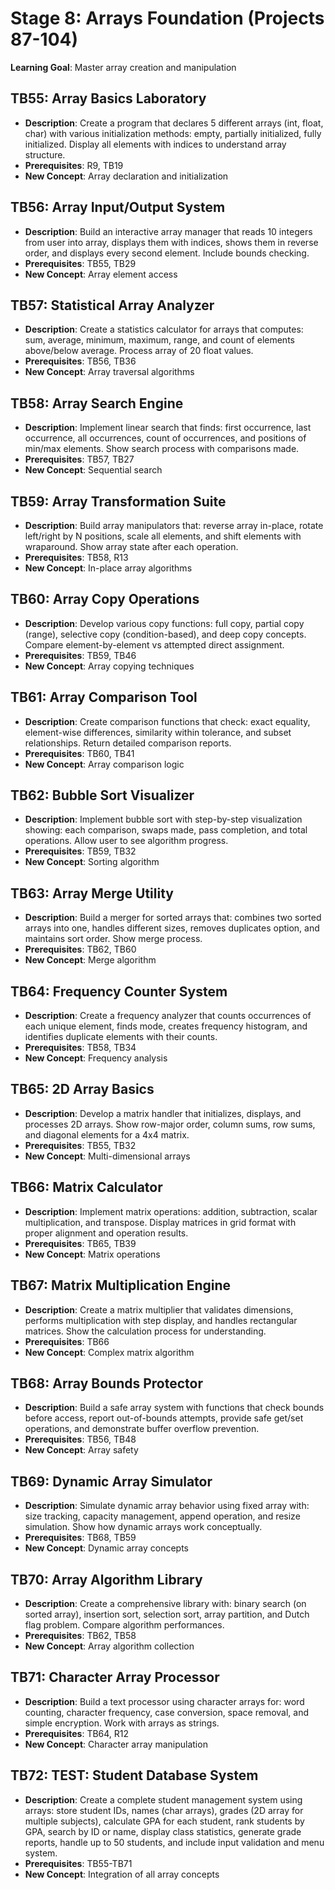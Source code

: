 # Stage 8: Arrays Foundation (Projects 87-104)

**Learning Goal**: Master array creation and manipulation

## TB55: **Array Basics Laboratory**

- **Description**: Create a program that declares 5 different arrays (int, float, char) with various initialization methods: empty, partially initialized, fully initialized. Display all elements with indices to understand array structure.
- **Prerequisites**: R9, TB19
- **New Concept**: Array declaration and initialization

## TB56: **Array Input/Output System**

- **Description**: Build an interactive array manager that reads 10 integers from user into array, displays them with indices, shows them in reverse order, and displays every second element. Include bounds checking.
- **Prerequisites**: TB55, TB29
- **New Concept**: Array element access

## TB57: **Statistical Array Analyzer**

- **Description**: Create a statistics calculator for arrays that computes: sum, average, minimum, maximum, range, and count of elements above/below average. Process array of 20 float values.
- **Prerequisites**: TB56, TB36
- **New Concept**: Array traversal algorithms

## TB58: **Array Search Engine**

- **Description**: Implement linear search that finds: first occurrence, last occurrence, all occurrences, count of occurrences, and positions of min/max elements. Show search process with comparisons made.
- **Prerequisites**: TB57, TB27
- **New Concept**: Sequential search

## TB59: **Array Transformation Suite**

- **Description**: Build array manipulators that: reverse array in-place, rotate left/right by N positions, scale all elements, and shift elements with wraparound. Show array state after each operation.
- **Prerequisites**: TB58, R13
- **New Concept**: In-place array algorithms

## TB60: **Array Copy Operations**

- **Description**: Develop various copy functions: full copy, partial copy (range), selective copy (condition-based), and deep copy concepts. Compare element-by-element vs attempted direct assignment.
- **Prerequisites**: TB59, TB46
- **New Concept**: Array copying techniques

## TB61: **Array Comparison Tool**

- **Description**: Create comparison functions that check: exact equality, element-wise differences, similarity within tolerance, and subset relationships. Return detailed comparison reports.
- **Prerequisites**: TB60, TB41
- **New Concept**: Array comparison logic

## TB62: **Bubble Sort Visualizer**

- **Description**: Implement bubble sort with step-by-step visualization showing: each comparison, swaps made, pass completion, and total operations. Allow user to see algorithm progress.
- **Prerequisites**: TB59, TB32
- **New Concept**: Sorting algorithm

## TB63: **Array Merge Utility**

- **Description**: Build a merger for sorted arrays that: combines two sorted arrays into one, handles different sizes, removes duplicates option, and maintains sort order. Show merge process.
- **Prerequisites**: TB62, TB60
- **New Concept**: Merge algorithm

## TB64: **Frequency Counter System**

- **Description**: Create a frequency analyzer that counts occurrences of each unique element, finds mode, creates frequency histogram, and identifies duplicate elements with their counts.
- **Prerequisites**: TB58, TB34
- **New Concept**: Frequency analysis

## TB65: **2D Array Basics**

- **Description**: Develop a matrix handler that initializes, displays, and processes 2D arrays. Show row-major order, column sums, row sums, and diagonal elements for a 4x4 matrix.
- **Prerequisites**: TB55, TB32
- **New Concept**: Multi-dimensional arrays

## TB66: **Matrix Calculator**

- **Description**: Implement matrix operations: addition, subtraction, scalar multiplication, and transpose. Display matrices in grid format with proper alignment and operation results.
- **Prerequisites**: TB65, TB39
- **New Concept**: Matrix operations

## TB67: **Matrix Multiplication Engine**

- **Description**: Create a matrix multiplier that validates dimensions, performs multiplication with step display, and handles rectangular matrices. Show the calculation process for understanding.
- **Prerequisites**: TB66
- **New Concept**: Complex matrix algorithm

## TB68: **Array Bounds Protector**

- **Description**: Build a safe array system with functions that check bounds before access, report out-of-bounds attempts, provide safe get/set operations, and demonstrate buffer overflow prevention.
- **Prerequisites**: TB56, TB48
- **New Concept**: Array safety

## TB69: **Dynamic Array Simulator**

- **Description**: Simulate dynamic array behavior using fixed array with: size tracking, capacity management, append operation, and resize simulation. Show how dynamic arrays work conceptually.
- **Prerequisites**: TB68, TB59
- **New Concept**: Dynamic array concepts

## TB70: **Array Algorithm Library**

- **Description**: Create a comprehensive library with: binary search (on sorted array), insertion sort, selection sort, array partition, and Dutch flag problem. Compare algorithm performances.
- **Prerequisites**: TB62, TB58
- **New Concept**: Array algorithm collection

## TB71: **Character Array Processor**

- **Description**: Build a text processor using character arrays for: word counting, character frequency, case conversion, space removal, and simple encryption. Work with arrays as strings.
- **Prerequisites**: TB64, R12
- **New Concept**: Character array manipulation

## TB72: **TEST: Student Database System**

- **Description**: Create a complete student management system using arrays: store student IDs, names (char arrays), grades (2D array for multiple subjects), calculate GPA for each student, rank students by GPA, search by ID or name, display class statistics, generate grade reports, handle up to 50 students, and include input validation and menu system.
- **Prerequisites**: TB55-TB71
- **New Concept**: Integration of all array concepts

